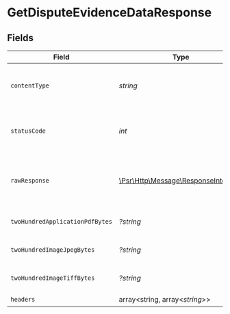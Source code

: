 # GetDisputeEvidenceDataResponse


## Fields

| Field                                                                                                        | Type                                                                                                         | Required                                                                                                     | Description                                                                                                  |
| ------------------------------------------------------------------------------------------------------------ | ------------------------------------------------------------------------------------------------------------ | ------------------------------------------------------------------------------------------------------------ | ------------------------------------------------------------------------------------------------------------ |
| `contentType`                                                                                                | *string*                                                                                                     | :heavy_check_mark:                                                                                           | HTTP response content type for this operation                                                                |
| `statusCode`                                                                                                 | *int*                                                                                                        | :heavy_check_mark:                                                                                           | HTTP response status code for this operation                                                                 |
| `rawResponse`                                                                                                | [\Psr\Http\Message\ResponseInterface](https://www.php-fig.org/psr/psr-7/#33-psrhttpmessageresponseinterface) | :heavy_check_mark:                                                                                           | Raw HTTP response; suitable for custom response parsing                                                      |
| `twoHundredApplicationPdfBytes`                                                                              | *?string*                                                                                                    | :heavy_minus_sign:                                                                                           | The request has succeeded.                                                                                   |
| `twoHundredImageJpegBytes`                                                                                   | *?string*                                                                                                    | :heavy_minus_sign:                                                                                           | The request has succeeded.                                                                                   |
| `twoHundredImageTiffBytes`                                                                                   | *?string*                                                                                                    | :heavy_minus_sign:                                                                                           | The request has succeeded.                                                                                   |
| `headers`                                                                                                    | array<string, array<*string*>>                                                                               | :heavy_check_mark:                                                                                           | N/A                                                                                                          |